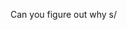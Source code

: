 Can you figure out why s/<script>//gi is insufficient for sanitizing? This can be bypassed with <scr<script>ipt>.

Remove <script> (case insensitive) from the input until the input contains no <script>.

Note that flag format is SECCON{[\x20-\x7e]+}, which means that the flag may contains < or > as the following examples.

Sample Input 1:

S3CC0N{dum<scr<script>ipt>my}
Sample Output 1:

S3CC0N{dummy}
Sample Input 2 (small.txt):

S3CC0N{dumm<scrIpT>y_flag>_<_pt>>PT><<SCr<S<<SC<SCRIpT><scRiPT>Ript>sCr<Scri<...
Sample Output 2:

S3CC0N{dummy_flag>_<_pt>>PT><sCRIp<scr<scr<scr!pt>ipt>ipt>}
flag.tar.gz aa8c833f5313809dc2cd1e8fc14e66d1e6d1e101